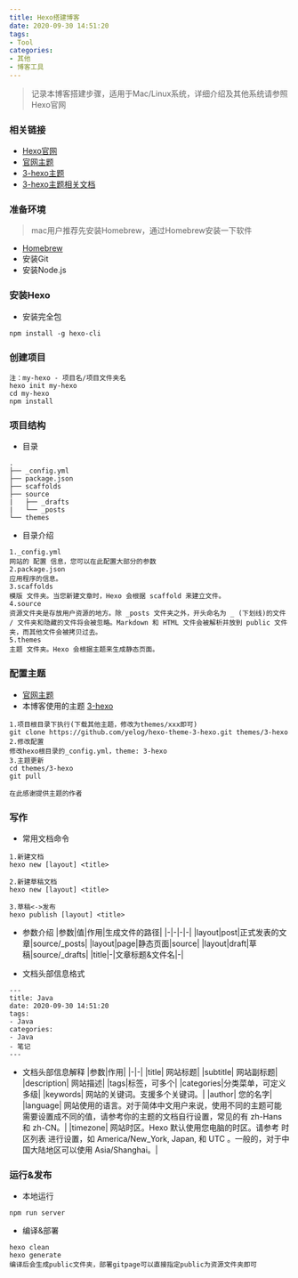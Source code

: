 ```yaml
---
title: Hexo搭建博客
date: 2020-09-30 14:51:20
tags: 
- Tool
categories: 
- 其他
- 博客工具
---
```


> 记录本博客搭建步骤，适用于Mac/Linux系统，详细介绍及其他系统请参照Hexo官网


### 相关链接
- [Hexo官网](https://hexo.io/zh-cn/)
- [官网主题](https://hexo.io/themes/)
- [3-hexo主题](https://github.com/yelog/hexo-theme-3-hexo)
- [3-hexo主题相关文档](https://yelog.org/2017/03/13/3-hexo-logs/)

### 准备环境
> mac用户推荐先安装Homebrew，通过Homebrew安装一下软件
- [Homebrew](https://brew.sh/)
- 安装Git
- 安装Node.js

### 安装Hexo
- 安装完全包
```text
npm install -g hexo-cli
```

### 创建项目
```shell
注：my-hexo - 项目名/项目文件夹名
hexo init my-hexo
cd my-hexo
npm install
```

### 项目结构
- 目录
```text
.
├── _config.yml
├── package.json
├── scaffolds
├── source
|   ├── _drafts
|   └── _posts
└── themes
```
- 目录介绍
```text
1._config.yml
网站的 配置 信息，您可以在此配置大部分的参数
2.package.json
应用程序的信息。
3.scaffolds
模版 文件夹。当您新建文章时，Hexo 会根据 scaffold 来建立文件。
4.source
资源文件夹是存放用户资源的地方。除 _posts 文件夹之外，开头命名为 _ (下划线)的文件 / 文件夹和隐藏的文件将会被忽略。Markdown 和 HTML 文件会被解析并放到 public 文件夹，而其他文件会被拷贝过去。
5.themes
主题 文件夹。Hexo 会根据主题来生成静态页面。
```
### 配置主题
- [官网主题](https://hexo.io/themes/)
- 本博客使用的主题 [3-hexo](https://github.com/yelog/hexo-theme-3-hexo)
```text
1.项目根目录下执行(下载其他主题，修改为themes/xxx即可)
git clone https://github.com/yelog/hexo-theme-3-hexo.git themes/3-hexo
2.修改配置
修改hexo根目录的_config.yml，theme: 3-hexo
3.主题更新
cd themes/3-hexo
git pull

在此感谢提供主题的作者
```

### 写作
- 常用文档命令
```text
1.新建文档
hexo new [layout] <title>

2.新建草稿文档
hexo new [layout] <title>

3.草稿<->发布
hexo publish [layout] <title>
```
- 参数介绍
|参数|值|作用|生成文件的路径|
|-|-|-|-|
|layout|post|正式发表的文章|source/_posts|
|layout|page|静态页面|source|
|layout|draft|草稿|source/_drafts|
|title|-|文章标题&文件名|-|

- 文档头部信息格式
```text
---
title: Java
date: 2020-09-30 14:51:20
tags: 
- Java
categories: 
- Java
- 笔记
---
```

- 文档头部信息解释
|参数|作用|
|-|-|
|title|	网站标题|
|subtitle|	网站副标题|
|description|	网站描述|
|tags|标签，可多个|
|categories|分类菜单，可定义多级|
|keywords|	网站的关键词。支援多个关键词。|
|author|	您的名字|
|language|	网站使用的语言。对于简体中文用户来说，使用不同的主题可能需要设置成不同的值，请参考你的主题的文档自行设置，常见的有 zh-Hans和 zh-CN。|
|timezone|	网站时区。Hexo 默认使用您电脑的时区。请参考 时区列表 进行设置，如 America/New_York, Japan, 和 UTC 。一般的，对于中国大陆地区可以使用 Asia/Shanghai。|

### 运行&发布
- 本地运行
```text
npm run server
```
- 编译&部署
```text
hexo clean 
hexo generate
编译后会生成public文件夹，部署gitpage可以直接指定public为资源文件夹即可
```
